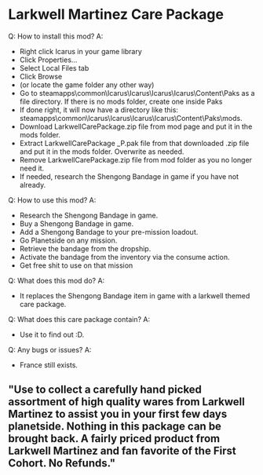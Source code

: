 # Larkwell Martinez Care Package
Q: How to install this mod?
A:
- Right click Icarus in your game library
- Click Properties...
- Select Local Files tab
- Click Browse
- (or locate the game folder any other way)
- Go to steamapps\common\Icarus\Icarus\Icarus\Icarus\Content\Paks as a file directory. If there is no mods folder, create one inside Paks
- If done right, it will now have a directory like this: steamapps\common\Icarus\Icarus\Icarus\Icarus\Content\Paks\mods.
- Download LarkwellCarePackage.zip file from mod page and put it in the mods folder.
- Extract LarkwellCarePackage _P.pak file from that downloaded .zip file and put it in the mods folder. Overwrite as needed.
- Remove LarkwellCarePackage.zip file from mod folder as you no longer need it.
- If needed, research the Shengong Bandage in game if you have not already.

Q: How to use this mod?
A:
- Research the Shengong Bandage in game.
- Buy a Shengong Bandage in game.
- Add a Shengong Bandage to your pre-mission loadout.
- Go Planetside on any mission.
- Retrieve the bandage from the dropship.
- Activate the bandage from the inventory via the consume action.
- Get free shit to use on that mission

Q: What does this mod do?
A:
- It replaces the Shengong Bandage item in game with a larkwell themed care package.

Q: What does this care package contain?
A:
- Use it to find out :D.

Q: Any bugs or issues?
A:
- France still exists.

## "Use to collect a carefully hand picked assortment of high quality wares from Larkwell Martinez to assist you in your first few days planetside. Nothing in this package can be brought back. A fairly priced product from Larkwell Martinez and fan favorite of the First Cohort. No Refunds."
